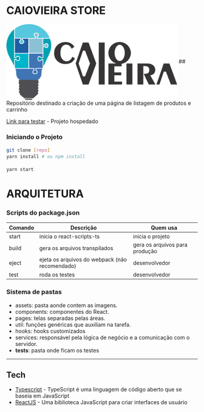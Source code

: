 # CAIOVIEIRA STORE
<img src="./src/assets/images/logo.png" height="200px" align="center"/>
## Repositório destinado a criação de uma página de listagem de produtos e carrinho

[Link para testar](https://loving-dijkstra-12ac8c.netlify.app) - Projeto hospedado

### Iniciando o Projeto

```bash
git clone [repo]
yarn install # ou npm install

yarn start 
```


ARQUITETURA
===========

### Scripts do package.json

| Comando         | Descrição                                      | Quem usa                           |
|-----------------|------------------------------------------------|------------------------------------|
| start             | inicia o react-scripts-ts                      | inicia o projeto      |
| build           | gera os arquivos transpilados                  | gera os arquivos para produção |
| eject           | ejeta os arquivos do webpack (não recomendado) | desenvolvedor                      |
| test | roda os testes    | desenvolvedor                      |

### Sistema de pastas

* assets: pasta aonde contem as imagens.
* components: componentes do React.
* pages: telas separadas pelas áreas.
* util: funções genéricas que auxiliam na tarefa.
* hooks: hooks customizados
* services: responsável pela lógica de negócio e a comunicação com o servidor.
* __tests__: pasta onde ficam os testes 

---

## Tech
- [Typescript](https://www.typescriptlang.org/) - TypeScript é uma linguagem de código aberto que se baseia em JavaScript
- [ReactJS](https://pt-br.reactjs.org/) - Uma biblioteca JavaScript para criar interfaces de usuário
